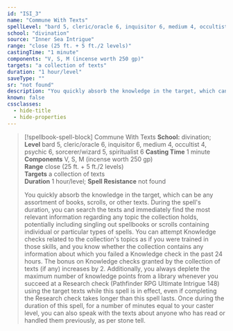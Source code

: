 ```yaml
---
id: "ISI_3"
name: "Commune With Texts"
spellLevel: "bard 5, cleric/oracle 6, inquisitor 6, medium 4, occultist 4, psychic 6, sorcerer/wizard 5, spiritualist 6"
school: "divination"
source: "Inner Sea Intrigue"
range: "close (25 ft. + 5 ft./2 levels)"
castingTime: "1 minute"
components: "V, S, M (incense worth 250 gp)"
targets: "a collection of texts"
duration: "1 hour/level"
saveType: ""
sr: "not found"
description: "You quickly absorb the knowledge in the target, which can be any assortment of books, scrolls, or other texts. During the spell's duration, you can search the texts and immediately find the most relevant information regarding any topic the collection holds, potentially including singling out spellbooks or scrolls containing individual or particular types of spells. You can attempt Knowledge checks related to the collection's topics as if you were trained in those skills, and you know whether the collection contains any information about which you failed a Knowledge check in the past 24 hours. The bonus on Knowledge checks granted by the collection of texts (if any) increases by 2.  Additionally, you always deplete the maximum number of knowledge points from a library whenever you succeed at a Research check (Pathfinder RPG Ultimate Intrigue 148) using the target texts while this spell is in effect, even if completing the Research check takes longer than this spell lasts. Once during the duration of this spell, for a number of minutes equal to your caster level, you can also speak with the texts about anyone who has read or handled them previously, as per stone tell."
known: false
cssclasses:
  - hide-title
  - hide-properties
---
```


> [!spellbook-spell-block] Commune With Texts
> **School:** divination; **Level** bard 5, cleric/oracle 6, inquisitor 6, medium 4, occultist 4, psychic 6, sorcerer/wizard 5, spiritualist 6
> **Casting Time** 1 minute  
> **Components** V, S, M (incense worth 250 gp)  
> **Range** close (25 ft. + 5 ft./2 levels)  
> **Targets** a collection of texts  
> **Duration** 1 hour/level; **Spell Resistance** not found
> 
> You quickly absorb the knowledge in the target, which can be any assortment of books, scrolls, or other texts. During the spell's duration, you can search the texts and immediately find the most relevant information regarding any topic the collection holds, potentially including singling out spellbooks or scrolls containing individual or particular types of spells. You can attempt Knowledge checks related to the collection's topics as if you were trained in those skills, and you know whether the collection contains any information about which you failed a Knowledge check in the past 24 hours. The bonus on Knowledge checks granted by the collection of texts (if any) increases by 2.  Additionally, you always deplete the maximum number of knowledge points from a library whenever you succeed at a Research check (Pathfinder RPG Ultimate Intrigue 148) using the target texts while this spell is in effect, even if completing the Research check takes longer than this spell lasts. Once during the duration of this spell, for a number of minutes equal to your caster level, you can also speak with the texts about anyone who has read or handled them previously, as per stone tell.